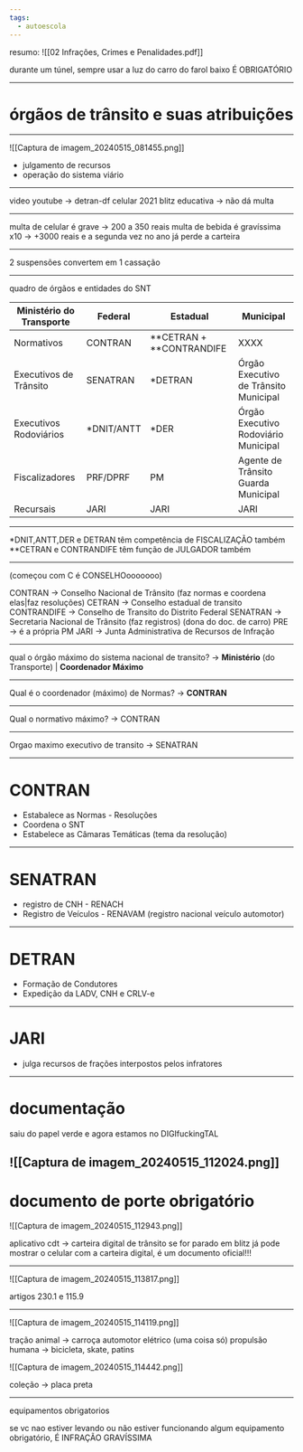 ```yaml
---
tags:
  - autoescola
---
```

resumo:
![[02 Infrações, Crimes e Penalidades.pdf]]


durante um túnel, sempre usar a luz do carro do farol baixo É OBRIGATÓRIO

---
# órgãos de trânsito e suas atribuições
---
![[Captura de imagem_20240515_081455.png]]
+ julgamento de recursos
+ operação do sistema viário
---
video youtube -> detran-df celular 2021
blitz educativa -> não dá multa

---
multa de celular é grave -> 200 a 350 reais
multa de bebida é gravíssima x10 -> +3000 reais
e a segunda vez no ano já perde a carteira

---
2 suspensões convertem em 1 cassação

---
quadro de órgãos e entidades do SNT

| Ministério do Transporte | Federal     | Estadual                   | Municipal                             |
| ------------------------ | ----------- | -------------------------- | ------------------------------------- |
| Normativos               | CONTRAN     | \**CETRAN + \**CONTRANDIFE | XXXX                                  |
| Executivos de Trânsito   | SENATRAN    | *DETRAN                    | Órgão Executivo de Trânsito Municipal |
| Executivos Rodoviários   | \*DNIT/ANTT | *DER                       | Órgão Executivo Rodoviário Municipal  |
| Fiscalizadores           | PRF/DPRF    | PM                         | Agente de Trânsito Guarda Municipal   |
| Recursais                | JARI        | JARI                       | JARI                                  |

---

\*DNIT,ANTT,DER e DETRAN têm competência de FISCALIZAÇÃO também
\*\*CETRAN e CONTRANDIFE têm função de JULGADOR também

---
(começou com C é CONSELHOooooooo)


CONTRAN -> Conselho Nacional de Trânsito (faz normas e coordena elas|faz resoluções)
CETRAN -> Conselho estadual de transito
CONTRANDIFE  -> Conselho de Transito do Distrito Federal
SENATRAN -> Secretaria Nacional de Trânsito (faz registros) (dona do doc. de carro)
PRE -> é a própria PM
JARI -> Junta Administrativa de Recursos de Infração

---
qual o órgão máximo do sistema nacional de transito? -> **Ministério** (do Transporte) | **Coordenador Máximo**

---
Qual é o coordenador (máximo) de Normas? -> **CONTRAN**

---

Qual o normativo máximo? -> CONTRAN

---

Orgao maximo executivo de transito -> SENATRAN

---

# CONTRAN

- Estabalece as Normas - Resoluções
- Coordena o SNT
- Estabelece as Câmaras Temáticas (tema da resolução)
---

# SENATRAN

- registro de CNH - RENACH
- Registro de Veículos - RENAVAM (registro nacional veículo automotor)

---

# DETRAN

- Formação de Condutores
- Expedição da LADV, CNH e CRLV-e

---

# JARI

- julga recursos de frações interpostos pelos infratores

---
# documentação

saiu do papel verde e agora estamos no DIGIfuckingTAL

![[Captura de imagem_20240515_112024.png]]
---

# documento de porte obrigatório

![[Captura de imagem_20240515_112943.png]]

aplicativo cdt -> carteira digital de trânsito
se for parado em blitz já pode mostrar o celular com a carteira digital, é um documento oficial!!!

---

![[Captura de imagem_20240515_113817.png]]

artigos 230.1 e 115.9

---

![[Captura de imagem_20240515_114119.png]]

tração animal -> carroça
automotor elétrico (uma coisa só) 
propulsão humana -> bicicleta, skate, patins

![[Captura de imagem_20240515_114442.png]]

coleção -> placa preta

---
equipamentos obrigatorios

se vc nao estiver levando ou não estiver funcionando algum equipamento obrigatório, É INFRAÇÃO GRAVÍSSIMA